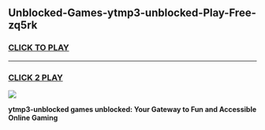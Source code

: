
## Unblocked-Games-ytmp3-unblocked-Play-Free-zq5rk
<h3>
<a href="https://premium76.site?title=ytmp3-unblocked&ref=18A1">CLICK TO PLAY</a></h3>
<hr>

<h3>
<a href="https://premium76.site?title=ytmp3-unblocked&ref=18A1">CLICK 2 PLAY</a>
  
</h3>

<a href="https://premium76.site?title=ytmp3-unblocked&ref=18A1"><img src="https://clearcache.store/games.png"></a>


**ytmp3-unblocked games unblocked: Your Gateway to Fun and Accessible Online Gaming**

